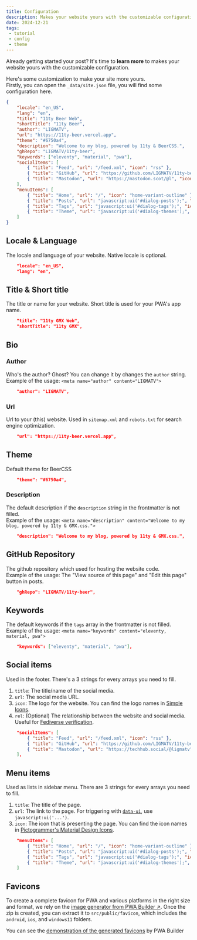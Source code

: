 ```yaml
---
title: Configuration
description: Makes your website yours with the customizable configuration.
date: 2024-12-21
tags:
 - tutorial
 - config
 - theme
---
```


Already getting started your post? It's time to **learn more** to makes your website yours with the customizable configuration.

Here's some customization to make your site more yours.  
Firstly, you can open the `_data/site.json` file, you will find some configuration here.

```json
{
    "locale": "en_US",
    "lang": "en",
    "title": "11ty Beer Web",
    "shortTitle": "11ty Beer",
    "author": "LIGMATV",
    "url": "https://11ty-beer.vercel.app",
    "theme": "#6750a4",
    "description": "Welcome to my blog, powered by 11ty & BeerCSS.",
    "ghRepo": "LIGMATV/11ty-beer",
    "keywords": ["eleventy", "material", "pwa"],
    "socialItems": [
        { "title": "Feed", "url": "/feed.xml", "icon": "rss" },
        { "title": "GitHub", "url": "https://github.com/LIGMATV/11ty-beer", "icon": "github" },
        { "title": "Mastodon", "url": "https://mastodon.scot/@l", "icon": "mastodon", "rel": "me" }
    ],
    "menuItems": [
        { "title": "Home", "url": "/", "icon": "home-variant-outline" },
        { "title": "Posts", "url": "javascript:ui('#dialog-posts');", "icon": "star-box-outline" },
        { "title": "Tags", "url": "javascript:ui('#dialog-tags');", "icon": "tag-multiple-outline" },
        { "title": "Theme", "url": "javascript:ui('#dialog-themes');", "icon": "palette-outline" }
    ]
}
```

## Locale & Language

The locale and language of your website. Native locale is optional.

```json
    "locale": "en_US",
    "lang": "en",
```

## Title & Short title

The title or name for your website. Short title is used for your PWA's app name.

```json
    "title": "11ty GMX Web",
    "shortTitle": "11ty GMX",
```

## Bio

### Author

Who's the author? Ghost? You can change it by changes the `author` string.  
Example of the usage: `<meta name="author" content="LIGMATV">`

```json
    "author": "LIGMATV",
```

### Url

Url to your (this) website. Used in `sitemap.xml` and `robots.txt` for search engine optimization.

```json
    "url": "https://11ty-beer.vercel.app",
```

## Theme

Default theme for BeerCSS

```json
    "theme": "#6750a4",
```

### Description

The default description if the `description` string in the frontmatter is not filled.  
Example of the usage: `<meta name="description" content="Welcome to my blog, powered by 11ty & GMX.css.">`

```json
    "description": "Welcome to my blog, powered by 11ty & GMX.css.",
```

## GitHub Repository

The github repository which used for hosting the website code.  
Example of the usage: The "View source of this page" and "Edit this page" button in posts.

```json
    "ghRepo": "LIGMATV/11ty-beer",
```

## Keywords

The default keywords if the `tags` array in the frontmatter is not filled.  
Example of the usage: `<meta name="keywords" content="eleventy, material, pwa">`

```json
    "keywords": ["eleventy", "material", "pwa"],
```

## Social items

Used in the footer. There's a 3 strings for every arrays you need to fill.
1. `title`: The title/name of the social media.
2. `url`: The social media URL.
3. `icon`: The logo for the website. You can find the logo names in [Simple Icons](https://simpleicons.org/).  
4. `rel`: (Optional) The relationship between the website and social media. Useful for [Fediverse verification](https://docs.joinmastodon.org/user/profile/#verification).

```json
    "socialItems": [
        { "title": "Feed", "url": "/feed.xml", "icon": "rss" },
        { "title": "GitHub", "url": "https://github.com/LIGMATV/11ty-beer", "icon": "github" },
        { "title": "Mastodon", "url": "https://techhub.social/@ligmatv", "icon": "mastodon", "rel": "me" }
    ],
```

## Menu items

Used as lists in sidebar menu. There are 3 strings for every arrays you need to fill.
1. `title`: The title of the page.
2. `url`: The link to the page. For triggering with [`data-ui`](https://github.com/beercss/beercss/blob/main/docs/JAVASCRIPT.md#the-trigger-of-elements), use `javascript:ui('...')`.
3. `icon`: The icon that is presenting the page. You can find the icon names in [Pictogrammer's Material Design Icons](https://pictogrammers.com/library/mdi/).

```json
    "menuItems": [
        { "title": "Home", "url": "/", "icon": "home-variant-outline" },
        { "title": "Posts", "url": "javascript:ui('#dialog-posts');", "icon": "star-box-outline" },
        { "title": "Tags", "url": "javascript:ui('#dialog-tags');", "icon": "tag-multiple-outline" },
        { "title": "Theme", "url": "javascript:ui('#dialog-themes');", "icon": "palette-outline" }
    ]
```

## Favicons

To create a complete favicon for PWA and various platforms in the right size and format, we rely on the [image generator from PWA Builder ↗](https://www.pwabuilder.com/imageGenerator). Once the zip is created, you can extract it to `src/public/favicon`, which includes the `android`, `ios`, and `windows11` folders.

You can see the [demonstration of the generated favicons](/posts/favicons/) by PWA Builder